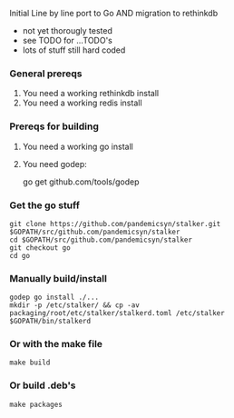 Initial Line by line port to Go AND migration to rethinkdb

- not yet thorougly tested
- see TODO for ...TODO's
- lots of stuff still hard coded


### General prereqs

1. You need a working rethinkdb install
2. You need a working redis install

### Prereqs for building

1. You need a working go install
2. You need godep:

    go get github.com/tools/godep

### Get the go stuff

    git clone https://github.com/pandemicsyn/stalker.git $GOPATH/src/github.com/pandemicsyn/stalker
    cd $GOPATH/src/github.com/pandemicsyn/stalker
    git checkout go
    cd go

### Manually build/install

    godep go install ./...
    mkdir -p /etc/stalker/ && cp -av packaging/root/etc/stalker/stalkerd.toml /etc/stalker
    $GOPATH/bin/stalkerd 

### Or with the make file

    make build

### Or build .deb's

    make packages

